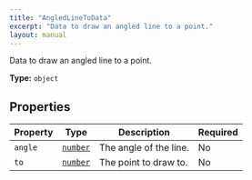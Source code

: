 ```yaml
---
title: "AngledLineToData"
excerpt: "Data to draw an angled line to a point."
layout: manual
---
```


Data to draw an angled line to a point.

**Type:** `object`





## Properties

| Property | Type | Description | Required |
|----------|------|-------------|----------|
| `angle` |[`number`](/docs/kcl/types/number)| The angle of the line. | No |
| `to` |[`number`](/docs/kcl/types/number)| The point to draw to. | No |



